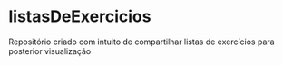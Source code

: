 # listasDeExercicios
Repositório criado com intuito de compartilhar listas de exercícios para posterior visualização